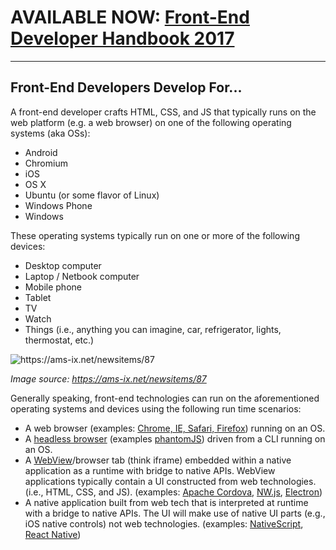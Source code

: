 # AVAILABLE NOW: [Front-End Developer Handbook 2017](https://www.gitbook.com/book/frontendmasters/front-end-handbook-2017/details)

***

## Front-End Developers Develop For...

A front-end developer crafts HTML, CSS, and JS that typically runs on the web platform 
(e.g. a web browser) on one of the following operating systems (aka OSs):

* Android
* Chromium
* iOS
* OS X
* Ubuntu (or some flavor of Linux)
* Windows Phone
* Windows

These operating systems typically run on one or more of the following devices:

* Desktop computer
* Laptop / Netbook computer
* Mobile phone
* Tablet
* TV
* Watch
* Things (i.e., anything you can imagine, car, refrigerator, lights, thermostat, etc.)

![](../images/fd-devs-for.jpeg "https://ams-ix.net/newsitems/87")

<cite>Image source: <a href="https://ams-ix.net/newsitems/87">https://ams-ix.net/newsitems/87</a></cite>

Generally speaking, front-end technologies can run on the aforementioned operating systems and devices using the following run time scenarios:

* A web browser (examples: [Chrome, IE, Safari, Firefox](http://outdatedbrowser.com/en)) running on an OS.
* A [headless browser](https://en.wikipedia.org/wiki/Headless_browser) (examples [phantomJS](http://phantomjs.org/)) driven from a CLI running on an OS.
* A [WebView](http://developer.telerik.com/featured/what-is-a-webview/)/browser tab (think iframe) embedded within a native application as a runtime with bridge to native APIs. WebView applications typically contain a UI constructed from web technologies. (i.e., HTML, CSS, and JS). (examples: [Apache Cordova](https://cordova.apache.org/), [NW.js](http://nwjs.io/), [Electron](http://electron.atom.io/))
* A native application built from web tech that is interpreted at runtime with a bridge to native APIs. The UI will make use of native UI parts (e.g., iOS native controls) not web technologies. (examples: [NativeScript](https://www.nativescript.org/), [React Native](https://facebook.github.io/react-native/))


 






